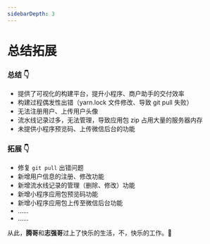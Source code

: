 ```yaml
---
sidebarDepth: 3
---
```


# 总结拓展


### 总结 :point_down:
- 提供了可视化的构建平台，提升小程序、商户助手的交付效率
- 构建过程偶发性出错（yarn.lock 文件修改、导致 git pull 失败）
- 无法注册用户、上传用户头像
- 流水线记录过多，无法管理，导致应用包 zip 占用大量的服务器内存
- 未提供小程序预览码、上传微信后台的功能

### 拓展 :point_down:
- 修复 `git pull`  出错问题
- 新增用户信息的注册、修改功能
- 新增流水线记录的管理（删除、修改）功能
- 新增小程序应用包预览码功能
- 新增小程序应用包上传至微信后台功能
- ......
- ......

<!-- :smile: -->
从此，**腾哥**和**志强哥**过上了快乐的生活，不，快乐的工作。:dancers:
